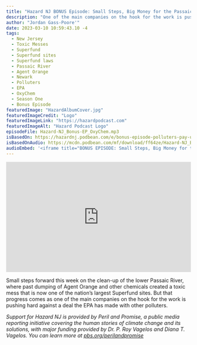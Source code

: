 ```yaml
---
title: "Hazard NJ BONUS Episode: Small Steps, Big Money for the Passaic"
description: "One of the main companies on the hook for the work is pushing hard against a deal the EPA has made with other polluters."
author: "Jordan Gass-Poore'"
date: 2023-03-10 10:59:43.10 -4
tags:
  - New Jersey
  - Toxic Messes
  - Superfund
  - Superfund sites
  - Superfund laws
  - Passaic River
  - Agent Orange
  - Newark
  - Polluters
  - EPA
  - OxyChem
  - Season One
  - Bonus Episode
featuredImage: "HazardAlbumCover.jpg"
featuredImageCredit: "Logo"
featuredImageLink: "https://hazardpodcast.com"
featuredImageAlt: "Hazard Podcast Logo"
episodeFile: Hazard-NJ_Bonus-EP_OxyChem.mp3
isBasedOn: https://hazardnj.podbean.com/e/bonus-episode-polluters-pay-up-on-the-passaic/
isBasedOnAudio: https://mcdn.podbean.com/mf/download/ff64ze/Hazard-NJ_Bonus-EP_OxyChem.mp3
audioEmbed: '<iframe title="BONUS EPISODE: Small Steps, Big Money for the Passaic" allowtransparency="true" style="border: none; min-width: min(100%, 430px);" scrolling="no" data-name="pb-iframe-player" src="https://www.podbean.com/player-v2/?from=embed&pbad=0&i=c62nq-13b2901-pb&square=1&share=1&download=1&fonts=Arial&skin=f6f6f6&font-color=&rtl=0&logo_link=&btn-skin=7&size=300" allowfullscreen="" width="100%" height="300"></iframe>'
---
```


<iframe title="BONUS EPISODE: Small Steps, Big Money for the Passaic" allowtransparency="true" style="border: none; min-width: min(100%, 430px);" scrolling="no" data-name="pb-iframe-player" src="https://www.podbean.com/player-v2/?from=embed&pbad=0&i=c62nq-13b2901-pb&square=1&share=1&download=1&fonts=Arial&skin=f6f6f6&font-color=&rtl=0&logo_link=&btn-skin=7&size=300" allowfullscreen="" width="100%" height="300"></iframe>

Small steps forward this week on the clean-up of the lower Passaic River, where past dumping of Agent Orange and other chemicals created a toxic mess that is now one of the nation’s largest Superfund sites. But that progress comes as one of the main companies on the hook for the work is pushing hard against a deal the EPA has made with other polluters.

<em>Support for Hazard NJ is provided by Peril and Promise, a public media reporting initiative covering the human stories of climate change and its solutions, with major funding provided by Dr. P. Roy Vagelos and Diana T. Vagelos. You can learn more at [pbs.org/perilandpromise](https://pbs.org/perilandpromise)</em>

